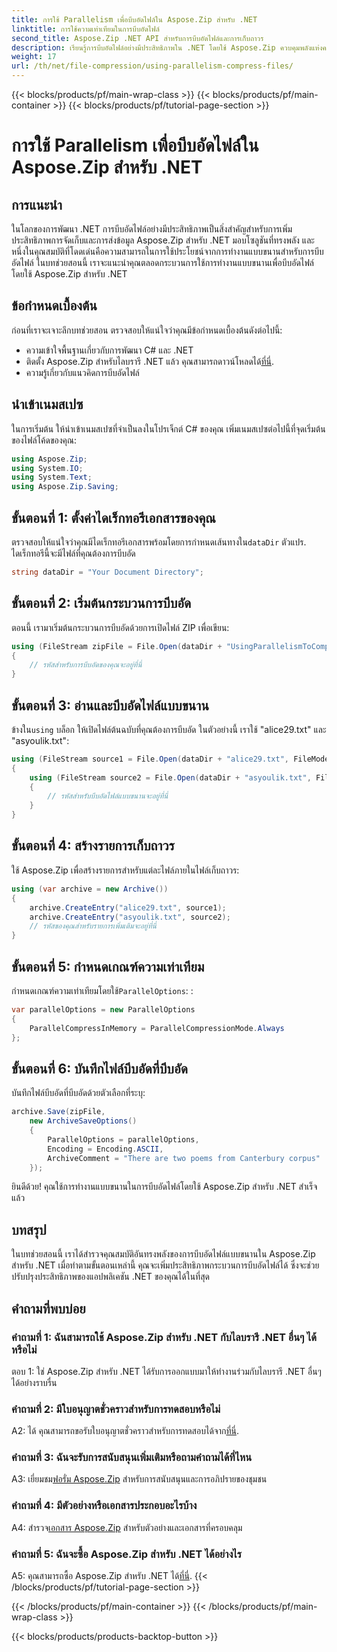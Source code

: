 ```yaml
---
title: การใช้ Parallelism เพื่อบีบอัดไฟล์ใน Aspose.Zip สำหรับ .NET
linktitle: การใช้ความเท่าเทียมในการบีบอัดไฟล์
second_title: Aspose.Zip .NET API สำหรับการบีบอัดไฟล์และการเก็บถาวร
description: เรียนรู้การบีบอัดไฟล์อย่างมีประสิทธิภาพใน .NET โดยใช้ Aspose.Zip ควบคุมพลังแห่งความเท่าเทียมด้วยบทช่วยสอนแบบทีละขั้นตอนของเรา
weight: 17
url: /th/net/file-compression/using-parallelism-compress-files/
---
```


{{< blocks/products/pf/main-wrap-class >}}
{{< blocks/products/pf/main-container >}}
{{< blocks/products/pf/tutorial-page-section >}}

# การใช้ Parallelism เพื่อบีบอัดไฟล์ใน Aspose.Zip สำหรับ .NET

## การแนะนำ

ในโลกของการพัฒนา .NET การบีบอัดไฟล์อย่างมีประสิทธิภาพเป็นสิ่งสำคัญสำหรับการเพิ่มประสิทธิภาพการจัดเก็บและการส่งข้อมูล Aspose.Zip สำหรับ .NET มอบโซลูชันที่ทรงพลัง และหนึ่งในคุณสมบัติที่โดดเด่นคือความสามารถในการใช้ประโยชน์จากการทำงานแบบขนานสำหรับการบีบอัดไฟล์ ในบทช่วยสอนนี้ เราจะแนะนำคุณตลอดกระบวนการใช้การทำงานแบบขนานเพื่อบีบอัดไฟล์โดยใช้ Aspose.Zip สำหรับ .NET

## ข้อกำหนดเบื้องต้น

ก่อนที่เราจะเจาะลึกบทช่วยสอน ตรวจสอบให้แน่ใจว่าคุณมีข้อกำหนดเบื้องต้นดังต่อไปนี้:

- ความเข้าใจพื้นฐานเกี่ยวกับการพัฒนา C# และ .NET
-  ติดตั้ง Aspose.Zip สำหรับไลบรารี .NET แล้ว คุณสามารถดาวน์โหลดได้[ที่นี่](https://releases.aspose.com/zip/net/).
- ความรู้เกี่ยวกับแนวคิดการบีบอัดไฟล์

## นำเข้าเนมสเปซ

ในการเริ่มต้น ให้นำเข้าเนมสเปซที่จำเป็นลงในโปรเจ็กต์ C# ของคุณ เพิ่มเนมสเปซต่อไปนี้ที่จุดเริ่มต้นของไฟล์โค้ดของคุณ:

```csharp
using Aspose.Zip;
using System.IO;
using System.Text;
using Aspose.Zip.Saving;
```

## ขั้นตอนที่ 1: ตั้งค่าไดเร็กทอรีเอกสารของคุณ

 ตรวจสอบให้แน่ใจว่าคุณมีไดเร็กทอรีเอกสารพร้อมโดยการกำหนดเส้นทางใน`dataDir` ตัวแปร. ไดเร็กทอรีนี้จะมีไฟล์ที่คุณต้องการบีบอัด

```csharp
string dataDir = "Your Document Directory";
```

## ขั้นตอนที่ 2: เริ่มต้นกระบวนการบีบอัด

ตอนนี้ เรามาเริ่มต้นกระบวนการบีบอัดด้วยการเปิดไฟล์ ZIP เพื่อเขียน:

```csharp
using (FileStream zipFile = File.Open(dataDir + "UsingParallelismToCompressFiles_out.zip", FileMode.Create))
{
    // รหัสสำหรับการบีบอัดของคุณจะอยู่ที่นี่
}
```

## ขั้นตอนที่ 3: อ่านและบีบอัดไฟล์แบบขนาน

 ข้างใน`using` บล็อก ให้เปิดไฟล์ต้นฉบับที่คุณต้องการบีบอัด ในตัวอย่างนี้ เราใช้ "alice29.txt" และ "asyoulik.txt":

```csharp
using (FileStream source1 = File.Open(dataDir + "alice29.txt", FileMode.Open, FileAccess.Read))
{
    using (FileStream source2 = File.Open(dataDir + "asyoulik.txt", FileMode.Open, FileAccess.Read))
    {
        // รหัสสำหรับบีบอัดไฟล์แบบขนานจะอยู่ที่นี่
    }
}
```

## ขั้นตอนที่ 4: สร้างรายการเก็บถาวร

ใช้ Aspose.Zip เพื่อสร้างรายการสำหรับแต่ละไฟล์ภายในไฟล์เก็บถาวร:

```csharp
using (var archive = new Archive())
{
    archive.CreateEntry("alice29.txt", source1);
    archive.CreateEntry("asyoulik.txt", source2);
    // รหัสของคุณสำหรับรายการเพิ่มเติมจะอยู่ที่นี่
}
```

## ขั้นตอนที่ 5: กำหนดเกณฑ์ความเท่าเทียม

 กำหนดเกณฑ์ความเท่าเทียมโดยใช้`ParallelOptions`: :

```csharp
var parallelOptions = new ParallelOptions
{
    ParallelCompressInMemory = ParallelCompressionMode.Always
};
```

## ขั้นตอนที่ 6: บันทึกไฟล์บีบอัดที่บีบอัด

บันทึกไฟล์บีบอัดที่บีบอัดด้วยตัวเลือกที่ระบุ:

```csharp
archive.Save(zipFile,
    new ArchiveSaveOptions()
    {
        ParallelOptions = parallelOptions,
        Encoding = Encoding.ASCII,
        ArchiveComment = "There are two poems from Canterbury corpus"
    });
```

ยินดีด้วย! คุณใช้การทำงานแบบขนานในการบีบอัดไฟล์โดยใช้ Aspose.Zip สำหรับ .NET สำเร็จแล้ว

## บทสรุป

ในบทช่วยสอนนี้ เราได้สำรวจคุณสมบัติอันทรงพลังของการบีบอัดไฟล์แบบขนานใน Aspose.Zip สำหรับ .NET เมื่อทำตามขั้นตอนเหล่านี้ คุณจะเพิ่มประสิทธิภาพกระบวนการบีบอัดไฟล์ได้ ซึ่งจะช่วยปรับปรุงประสิทธิภาพของแอปพลิเคชัน .NET ของคุณได้ในที่สุด

## คำถามที่พบบ่อย

### คำถามที่ 1: ฉันสามารถใช้ Aspose.Zip สำหรับ .NET กับไลบรารี .NET อื่นๆ ได้หรือไม่

ตอบ 1: ใช่ Aspose.Zip สำหรับ .NET ได้รับการออกแบบมาให้ทำงานร่วมกับไลบรารี .NET อื่นๆ ได้อย่างราบรื่น

### คำถามที่ 2: มีใบอนุญาตชั่วคราวสำหรับการทดสอบหรือไม่

 A2: ได้ คุณสามารถขอรับใบอนุญาตชั่วคราวสำหรับการทดสอบได้จาก[ที่นี่](https://purchase.aspose.com/temporary-license/).

### คำถามที่ 3: ฉันจะรับการสนับสนุนเพิ่มเติมหรือถามคำถามได้ที่ไหน

 A3: เยี่ยมชม[ฟอรั่ม Aspose.Zip](https://forum.aspose.com/c/zip/37) สำหรับการสนับสนุนและการอภิปรายของชุมชน

### คำถามที่ 4: มีตัวอย่างหรือเอกสารประกอบอะไรบ้าง

 A4: สำรวจ[เอกสาร Aspose.Zip](https://reference.aspose.com/zip/net/) สำหรับตัวอย่างและเอกสารที่ครอบคลุม

### คำถามที่ 5: ฉันจะซื้อ Aspose.Zip สำหรับ .NET ได้อย่างไร

 A5: คุณสามารถซื้อ Aspose.Zip สำหรับ .NET ได้[ที่นี่](https://purchase.aspose.com/buy).
{{< /blocks/products/pf/tutorial-page-section >}}

{{< /blocks/products/pf/main-container >}}
{{< /blocks/products/pf/main-wrap-class >}}

{{< blocks/products/products-backtop-button >}}
